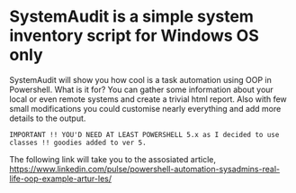# SystemAudit is a simple system inventory script for Windows OS only

 SystemAudit will show you how cool is a task automation using OOP in Powershell.
 What is it for?
 You can gather some information about your local or even remote systems and create a trivial html report.
 Also with few small modifications you could customise nearly everything and add more details to the output.

    IMPORTANT !! YOU'D NEED AT LEAST POWERSHELL 5.x as I decided to use classes !! goodies added to ver 5.
    
The following link will take you to the assosiated article,
https://www.linkedin.com/pulse/powershell-automation-sysadmins-real-life-oop-example-artur-les/
